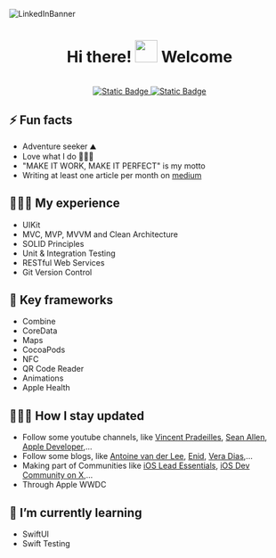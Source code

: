 ![LinkedInBanner](https://github.com/user-attachments/assets/6bfbb8aa-7886-44b1-a7e3-23b2357a0f20)

<h1 align="center">Hi there! <img src="https://github.com/sudnyeshtalekar/sudnyeshtalekar/blob/master/Assets/Hi.gif" width="40px"> Welcome </h1>
 <p align="center"><br/>
   <a href="https://www.linkedin.com/in/dyaremyshyn/">
    <img alt="Static Badge" src="https://img.shields.io/badge/Follow_on-Linked_In-blue">
  </a>

  <a href="https://medium.com/@dyaremyshyn">
    <img alt="Static Badge" src="https://img.shields.io/badge/Read_My_Articles_On-Medium_Blog-black">
  </a>
</p>

## ⚡ Fun facts
- Adventure seeker ⛰️ 
- Love what I do 👨🏻‍💻
- "MAKE IT WORK, MAKE IT PERFECT" is my motto
- Writing at least one article per month on [medium](https://medium.com/@dyaremyshyn)

## 👨🏻‍🎓 My experience
- UIKit
- MVC, MVP, MVVM and Clean Architecture
- SOLID Principles
- Unit & Integration Testing
- RESTful Web Services
- Git Version Control

## 🔧 Key frameworks
- Combine
- CoreData
- Maps
- CocoaPods
- NFC
- QR Code Reader
- Animations
- Apple Health

## 🕵🏻‍♂️ How I stay updated
- Follow some youtube channels, like [Vincent Pradeilles](https://www.youtube.com/@v_pradeilles), [Sean Allen](https://www.youtube.com/@seanallen), [Apple Developer](https://www.youtube.com/@AppleDeveloper),...
- Follow some blogs, like [Antoine van der Lee](https://www.avanderlee.com/), [Enid](https://www.learnandcodewithenid.com/), [Vera Dias](https://codingwithvera.com/),...
- Making part of Communities like [iOS Lead Essentials](https://iosacademy.essentialdeveloper.com/p/ios-lead-essentials/), [iOS Dev Community on X](https://x.com/i/communities/1508884825905770496),...
- Through Apple WWDC 

## 🌱 I’m currently learning
- SwiftUI
- Swift Testing
  
<!--
**dyaremyshyn/dyaremyshyn** is a ✨ _special_ ✨ repository because its `README.md` (this file) appears on your GitHub profile.

Here are some ideas to get you started:

- 🔭 I’m currently working on ...
- 🌱 I’m currently learning ...
- 👯 I’m looking to collaborate on ...
- 🤔 I’m looking for help with ...
- 💬 Ask me about ...
- 📫 How to reach me: ...
- 😄 Pronouns: ...
- ⚡ Fun fact: ...
-->
